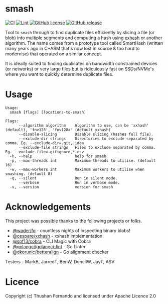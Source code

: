 # smash

[![CI](https://github.com/thushan/smash/actions/workflows/ci.yml/badge.svg?branch=main)](https://github.com/thushan/smash/actions/workflows/ci.yml)
[![Lint](https://github.com/thushan/smash/actions/workflows/lint.yml/badge.svg?branch=main)](https://github.com/thushan/smash/actions/workflows/lint.yml)
[![GitHub license](https://img.shields.io/github/license/thushan/smash)](https://github.com/thushan/smash/blob/master/LICENSE)
[![GitHub release](https://img.shields.io/github/release/thushan/smash)](https://github.com/thushan/smash/releases/latest)

Tool to `smash` through to find duplicate files efficiently by slicing a file (or blob) into multiple segments and computing a hash using [xxhash](https://xxhash.com/) or another algorithm. The name comes from a prototype tool called SmartHash (written many years ago in C+ASM that's now lost in source & too hard to modernise) that operated on a similar concept.

It is ideally suited to finding duplicates on bandwidth constrained devices (or networks) or very large files but is ridiculously fast on SSDs/NVMe's where you want to quickly determine duplicate files.

# Usage

```
Usage:
  smash [flags] [locations-to-smash]

Flags:
      --algorithm algorithm    Algorithm to use, can be 'xxhash' (default), 'fnv128', 'fnv128a' (default xxhash)
      --disable-slicing        Disable slicing (hashes full file).
      --exclude-dir strings    Directories to exclude separated by comma. Eg. --exclude-dir=.git,.idea
      --exclude-file strings   Files to exclude separated by comma. Eg. --exclude-file=.gitignore,*.csv
  -h, --help                   help for smash
  -p, --max-threads int        Maximum threads to utilise. (default 16)
  -w, --max-workers int        Maximum workers to utilise when smashing. (default 8)
  -q, --silent                 Run in silent mode.
      --verbose                Run in verbose mode.
  -v, --version                version for smash
```

# Acknowledgements

This project was possible thanks to the following projects or folks.

* [@wader/fq](https://github.com/wader/fq) - countless nights of inspecting binary blobs!
* [@cespare/xxhash](https://github.com/cespare/xxhash) - xxhash implementation
* [@spf13/cobra](https://github.com/spf13/cobra) - CLI Magic with Cobra
* [@golangci/golangci-lint](https://github.com/golangci/golangci-lint) - Go Linter
* [@dkorunic/betteralign](https://github.com/dkorunic/betteralign) - Go alignment checker

Testers - MarkB, JarredT, BenW, DencilW, JayT, ASV

# Licence

Copyright (c) Thushan Fernando and licensed under Apache Licence 2.0
